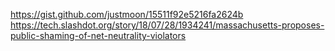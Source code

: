 https://gist.github.com/justmoon/15511f92e5216fa2624b
https://tech.slashdot.org/story/18/07/28/1934241/massachusetts-proposes-public-shaming-of-net-neutrality-violators
